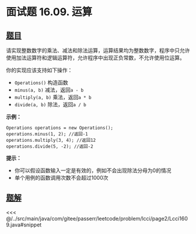 # 面试题 16.09. 运算

## [题目](https://leetcode.cn/problems/operations-lcci/)
请实现整数数字的乘法、减法和除法运算，运算结果均为整数数字，程序中只允许使用加法运算符和逻辑运算符，允许程序中出现正负常数，不允许使用位运算。

你的实现应该支持如下操作：

* `Operations()` 构造函数
* `minus(a, b)` 减法，返回`a - b`
* `multiply(a, b)` 乘法，返回`a * b`
* `divide(a, b)` 除法，返回`a / b`

**示例：**

```
Operations operations = new Operations();
operations.minus(1, 2); //返回-1
operations.multiply(3, 4); //返回12
operations.divide(5, -2); //返回-2
```

**提示：**

* 你可以假设函数输入一定是有效的，例如不会出现除法分母为0的情况
* 单个用例的函数调用次数不会超过1000次


## [题解](https://github.com/PasseRR/JavaLeetCode/blob/master/src/main/java/com/gitee/passerr/leetcode/problem/lcci/page2/Lcci1609.java)

<<< @/../src/main/java/com/gitee/passerr/leetcode/problem/lcci/page2/Lcci1609.java#snippet
